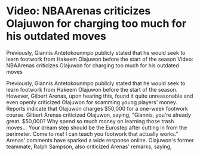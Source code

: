 # Video: NBAArenas criticizes Olajuwon for charging too much for his outdated moves

Previously, Giannis Antetokounmpo publicly stated that he would seek to learn footwork from Hakeem Olajuwon before the start of the season 
 Video: NBAArenas criticizes Olajuwon for charging too much for his outdated moves

Previously, Giannis Antetokounmpo publicly stated that he would seek to learn footwork from Hakeem Olajuwon before the start of the season. However, Gilbert Arenas, upon hearing this, found it quite unreasonable and even openly criticized Olajuwon for scamming young players' money. Reports indicate that Olajuwon charges $50,000 for a one-week footwork course. Gilbert Arenas criticized Olajuwon, saying, "Giannis, you're already great. $50,000? Why spend so much money on learning those trash moves... Your dream step should be the Eurostep after cutting in from the perimeter. Come to me! I can teach you footwork that actually works." Arenas' comments have sparked a wide response online. Olajuwon's former teammate, Ralph Sampson, also criticized Arenas' remarks, saying,